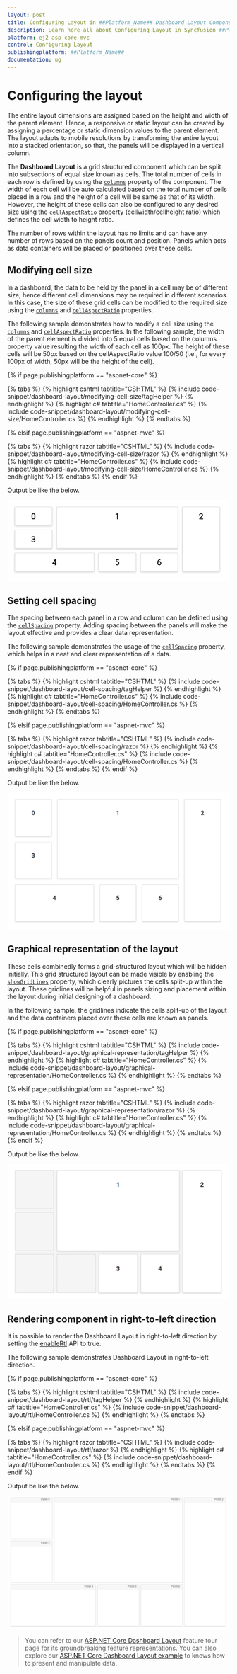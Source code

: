 ```yaml
---
layout: post
title: Configuring Layout in ##Platform_Name## Dashboard Layout Component
description: Learn here all about Configuring Layout in Syncfusion ##Platform_Name## Dashboard Layout component and more.
platform: ej2-asp-core-mvc
control: Configuring Layout
publishingplatform: ##Platform_Name##
documentation: ug
---
```



# Configuring the layout

The entire layout dimensions are assigned based on the height and width of the parent element. Hence, a responsive or static layout can be created by assigning a percentage or static dimension values to the parent element. The layout adapts to mobile resolutions by transforming the entire layout into a stacked orientation, so that, the panels will be displayed in a vertical column.

The **Dashboard Layout** is a grid structured component which can be split into subsections of equal size known as cells. The total number of cells in each row is defined by using the [`columns`](https://help.syncfusion.com/cr/cref_files/aspnetcore-js2/Syncfusion.EJ2~Syncfusion.EJ2.Layouts.DashboardLayout~Columns.html) property of the component. The width of each cell will be auto calculated based on the total number of cells placed in a row and the height of a cell will be same as that of its width. However, the height of these cells can also be configured to any desired size using the [`cellAspectRatio`](https://help.syncfusion.com/cr/cref_files/aspnetcore-js2/Syncfusion.EJ2~Syncfusion.EJ2.Layouts.DashboardLayout~CellAspectRatio.html) property (cellwidth/cellheight ratio) which defines the cell width to height ratio.

The number of rows within the layout has no limits and can have any number of rows based on the panels count and position. Panels which acts as data containers will be placed or positioned over these cells.

## Modifying cell size

In a dashboard, the data to be held by the panel in a cell may be of different size, hence different cell dimensions may be required in different scenarios. In this case, the size of these grid cells can be modified to the required size using the [`columns`](https://help.syncfusion.com/cr/cref_files/aspnetcore-js2/Syncfusion.EJ2~Syncfusion.EJ2.Layouts.DashboardLayout~Columns.html) and [`cellAspectRatio`](https://help.syncfusion.com/cr/cref_files/aspnetcore-js2/Syncfusion.EJ2~Syncfusion.EJ2.Layouts.DashboardLayout~CellAspectRatio.html) properties.

The following sample demonstrates how to modify a cell size using the [`columns`](https://help.syncfusion.com/cr/cref_files/aspnetcore-js2/Syncfusion.EJ2~Syncfusion.EJ2.Layouts.DashboardLayout~Columns.html) and [`cellAspectRatio`](https://help.syncfusion.com/cr/cref_files/aspnetcore-js2/Syncfusion.EJ2~Syncfusion.EJ2.Layouts.DashboardLayout~CellAspectRatio.html) properties. In the following sample, the width of the parent element is divided into 5 equal cells based on the columns property value resulting the width of each cell as 100px. The height of these cells will be 50px based on the cellAspectRatio value 100/50 (i.e., for every 100px of width, 50px will be the height of the cell).

{% if page.publishingplatform == "aspnet-core" %}

{% tabs %}
{% highlight cshtml tabtitle="CSHTML" %}
{% include code-snippet/dashboard-layout/modifying-cell-size/tagHelper %}
{% endhighlight %}
{% highlight c# tabtitle="HomeController.cs" %}
{% include code-snippet/dashboard-layout/modifying-cell-size/HomeController.cs %}
{% endhighlight %}
{% endtabs %}

{% elsif page.publishingplatform == "aspnet-mvc" %}

{% tabs %}
{% highlight razor tabtitle="CSHTML" %}
{% include code-snippet/dashboard-layout/modifying-cell-size/razor %}
{% endhighlight %}
{% highlight c# tabtitle="HomeController.cs" %}
{% include code-snippet/dashboard-layout/modifying-cell-size/HomeController.cs %}
{% endhighlight %}
{% endtabs %}
{% endif %}



Output be like the below.

![Modifying cell size](./images/modifying_cell_size.PNG)

## Setting cell spacing

The spacing between each panel in a row and column can be defined using the [`cellSpacing`](https://help.syncfusion.com/cr/cref_files/aspnetcore-js2/Syncfusion.EJ2~Syncfusion.EJ2.Layouts.DashboardLayout~CellSpacing.html) property. Adding spacing between the panels will make the layout effective and provides a clear data representation.

The following sample demonstrates the usage of the [`cellSpacing`](https://help.syncfusion.com/cr/cref_files/aspnetcore-js2/Syncfusion.EJ2~Syncfusion.EJ2.Layouts.DashboardLayout~CellSpacing.html) property, which helps in a neat and clear representation of a data.

{% if page.publishingplatform == "aspnet-core" %}

{% tabs %}
{% highlight cshtml tabtitle="CSHTML" %}
{% include code-snippet/dashboard-layout/cell-spacing/tagHelper %}
{% endhighlight %}
{% highlight c# tabtitle="HomeController.cs" %}
{% include code-snippet/dashboard-layout/cell-spacing/HomeController.cs %}
{% endhighlight %}
{% endtabs %}

{% elsif page.publishingplatform == "aspnet-mvc" %}

{% tabs %}
{% highlight razor tabtitle="CSHTML" %}
{% include code-snippet/dashboard-layout/cell-spacing/razor %}
{% endhighlight %}
{% highlight c# tabtitle="HomeController.cs" %}
{% include code-snippet/dashboard-layout/cell-spacing/HomeController.cs %}
{% endhighlight %}
{% endtabs %}
{% endif %}



Output be like the below.

![Setting cell spacing](./images/cell_spacing.PNG)

## Graphical representation of the layout

These cells combinedly forms a grid-structured layout which will be hidden initially. This grid structured layout can be made visible by enabling the [`showGridLines`](https://help.syncfusion.com/cr/cref_files/aspnetcore-js2/Syncfusion.EJ2~Syncfusion.EJ2.Layouts.DashboardLayout~ShowGridLines.html) property, which clearly pictures the cells split-up within the layout. These gridlines will be helpful in panels sizing and placement within the layout during initial designing of a dashboard.

In the following sample, the gridlines indicate the cells split-up of the layout and the data containers placed over these cells are known as panels.

{% if page.publishingplatform == "aspnet-core" %}

{% tabs %}
{% highlight cshtml tabtitle="CSHTML" %}
{% include code-snippet/dashboard-layout/graphical-representation/tagHelper %}
{% endhighlight %}
{% highlight c# tabtitle="HomeController.cs" %}
{% include code-snippet/dashboard-layout/graphical-representation/HomeController.cs %}
{% endhighlight %}
{% endtabs %}

{% elsif page.publishingplatform == "aspnet-mvc" %}

{% tabs %}
{% highlight razor tabtitle="CSHTML" %}
{% include code-snippet/dashboard-layout/graphical-representation/razor %}
{% endhighlight %}
{% highlight c# tabtitle="HomeController.cs" %}
{% include code-snippet/dashboard-layout/graphical-representation/HomeController.cs %}
{% endhighlight %}
{% endtabs %}
{% endif %}



Output be like the below.

![Graphical representation of the layout](./images/graphical_representation.PNG)

## Rendering component in right-to-left direction

It is possible to render the Dashboard Layout in right-to-left direction by setting the [enableRtl](https://help.syncfusion.com/cr/cref_files/aspnetcore-js2/Syncfusion.EJ2~Syncfusion.EJ2.Layouts.DashboardLayout~EnableRtl.html) API to true.

The following sample demonstrates Dashboard Layout in right-to-left direction.

{% if page.publishingplatform == "aspnet-core" %}

{% tabs %}
{% highlight cshtml tabtitle="CSHTML" %}
{% include code-snippet/dashboard-layout/rtl/tagHelper %}
{% endhighlight %}
{% highlight c# tabtitle="HomeController.cs" %}
{% include code-snippet/dashboard-layout/rtl/HomeController.cs %}
{% endhighlight %}
{% endtabs %}

{% elsif page.publishingplatform == "aspnet-mvc" %}

{% tabs %}
{% highlight razor tabtitle="CSHTML" %}
{% include code-snippet/dashboard-layout/rtl/razor %}
{% endhighlight %}
{% highlight c# tabtitle="HomeController.cs" %}
{% include code-snippet/dashboard-layout/rtl/HomeController.cs %}
{% endhighlight %}
{% endtabs %}
{% endif %}



Output be like the below.

![Right to left direction ](./images/enable_rtl.PNG)

> You can refer to our [ASP.NET Core Dashboard Layout](https://www.syncfusion.com/aspnet-core-ui-controls/dashboard-layout) feature tour page for its groundbreaking feature representations. You can also explore our [ASP.NET Core Dashboard Layout example](https://ej2.syncfusion.com/aspnetcore/DashboardLayout/DefaultFunctionalities#/material) to knows how to present and manipulate data.